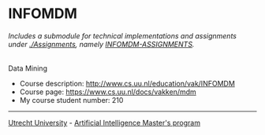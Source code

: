 # INFOMDM
###### *Includes a submodule for technical implementations and assignments under [./Assignments](./Assignments), namely [INFOMDM-ASSIGNMENTS](https://github.com/ottomattas/INFOMDM-ASSIGNMENTS).*

Data Mining

- Course description: http://www.cs.uu.nl/education/vak/INFOMDM
- Course page: https://www.cs.uu.nl/docs/vakken/mdm
- My course student number: 210
---
[Utrecht University](https://www.uu.nl/en) - [Artificial Intelligence Master's program](https://www.uu.nl/masters/en/artificial-intelligence)
